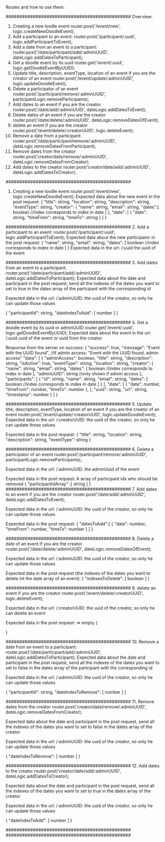 Routes and how to use them:

##############################################
Overview:
1. Creating a new loodle event
router.post('/event/new', logic.createNewDoodleEvent);
2. Add a participant to an event:
router.post('/participant/:uuid', logic.addParticipantToEvent);
3. Add a date from an event to a participant:
router.post('/date/participant/add/:adminUUID', dateLogic.addDatesToParticipant);
4. Get a doodle event by its uuid
router.get('/event/:uuid', logic.getDoodleEventByUUID);
5. Update title, description, eventType, location of an event if you are the creator of an event
router.post('/event/update/:adminUUID', logic.updateDoodleEvent);
6. Delete a participator of an event
router.post('/participant/remove/:adminUUID', participantLogic.removeParticipants);
7. Add dates to an event if you are the creator
router.post('/date/add/:adminUUID', dateLogic.addDatesToEvent);
8. Delete dates of an event if you are the creator
router.post('/date/delete/:adminUUID', dateLogic.removeDatesOfEvent);
9. delete an event if you are the creator
router.post('/event/delete/:creatorUUID', logic.deleteEvent);
10. Remove a date from a participant:
router.post('/date/participant/remove/:adminUUID', dateLogic.removeDatesFromParticipant);
11. Remove dates from the creator
router.post('creator/date/remove/:adminUUID', dateLogic.removeDatesFromCreator);
12. Add dates to the creator
router.post('creator/date/add/:adminUUID', dateLogic.addDatesToCreator);

##############################################
1. Creating a new loodle event
router.post('/event/new', logic.createNewDoodleEvent);
Expected data about the new event in the post request:
{
	"title": string,
    "location": string,
    "description": string,
    "eventType": string,
    "creator": {
        "name": string,
	    "email": string,
        "dates":[
            boolean //index corresponds to index in date
        ]
    },
    "date": [
    	{
    	"date": string,
        "timeFrom": string,
        "timeTo": string
    	}
    ]
}

##############################################
2. Add a participant to an event:
router.post('/participant/:uuid', logic.addParticipantToEvent);
Expected data about the new participator in the post request:
{
	"name": string,
	"email": string,
    "dates": [
        boolean //index corresponds to index in date
    ]
}
Expected data in the url: 
/:uuid 
the uuid of the event

##############################################
3. Add dates from an event to a participant:
router.post('/date/participant/add/:adminUUID', dateLogic.addDatesToParticipant);
Expected data about the date and participant in the post request,
send all the indexes of the dates you want to set to true in the dates array
of the partcipant with the corresponding id

Expected data in the url:
/:adminUUID:
the uuid of the creator, so only he can update those values

{
    "participantId": string,
    "dateIndexToAdd": [
        number
    ]
}

##############################################
4. Get a doodle event by its uuid or adminUUID
router.get('/event/:uuid', logic.getDoodleEventByUUID);
Expected data about the event in the url:
/:uuid
uuid of the event or uuid from the creator

Response from the server on success:
{
    "success": true,
    "message": "Event with the UUID found", //if admin access: "Event with the UUID found, admin access"
    "data": [
        {
            "adminAccess": boolean,
            "title": string,
            "description": string,
            "isActive": true,
            "eventType": string,
            "location": string,
            "creator": {
                "name": string,
                "email": string,
                "dates": [
                    boolean //index corresponds to index in date
                ],
                "adminUUID": string //only shown if admin access
            },
            "participants": [
                {
                    "id": string,
                    "name": string,
                    "email": string,
                    "dates": [
                        boolean //index corresponds to index in date
                    ]
                }
            ],
            "date": [
                {
                    "date": number,
                    "timeFrom": number,
                    "timeTo": number
                },
            ],
            "uuid": string,
            "url": string,
            "timestamp": number
        }
    ]
}

##############################################
5. Update title, description, eventType, location of an event if you are the creator of an event
router.post('/event/update/:creatorUUID', logic.updateDoodleEvent);
Expected data in the url:
/:creatorUUID:
the uuid of the creator, so only he can update those values

Expected data in the post request:
{
	"title": string,
    "location": string,
    "description": string,
    "eventType": string
}

##############################################
6. Delete a participator of an event
router.post('/participant/remove/:adminUUID', participantLogic.removeParticipants);

Expected data in the url:
/:adminUUID:
the adminUuid of the event

Expected data in the post request:
A array of participant ids who should be removed
{
  "participantIdArray" :[
		string
		]
}
##############################################
7. Add dates to an event if you are the creator
router.post('/date/add/:adminUUID', dateLogic.addDatesToEvent);

Expected data in the url:
/:adminUUID:
the uuid of the creator, so only he can update those values

Expected data in the post request:
{
	"datesToAdd":[
        {
        "date": number,
        "timeFrom": number,
        "timeTo": number
        }
    ]
}

##############################################
8. Delete a date of an event if you are the creator
router.post('/date/delete/:adminUUID', dateLogic.removeDatesOfEvent);

Expected data in the url:
/:adminUUID:
the uuid of the creator, so only he can update those values

Expected data in the post request (the indexes of the dates you want to delete int the date array of an event):
{
	"indexesToDelete": [
        boolean
    ]
}

##############################################
9. delete an event if you are the creator
router.post('/event/delete/:creatorUUID', logic.deleteEvent);

Expected data in the url:
/:creatorUUID:
the uuid of the creator, so only he can delete an event

Expected data in the post request: => empty
{ 

}

##############################################
10. Remove a date from an event to a participant:
router.post('/date/participant/add/:adminUUID', dateLogic.addDatesToParticipant);
Expected data about the date and participant in the post request,
send all the indexes of the dates you want to set to false in the dates array
of the partcipant with the corresponding id

Expected data in the url:
/:adminUUID:
the uuid of the creator, so only he can update those values

{
    "participantId": string,
    "dateIndexToRemove": [
        number
    ]
}

##############################################
11. Remove dates from the creator
router.post('creator/date/remove/:adminUUID', dateLogic.removeDatesFromCreator);

Expected data about the date and participant in the post request,
send all the indexes of the dates you want to set to false in the dates array
of the creator

Expected data in the url:
/:adminUUID:
the uuid of the creator, so only he can update those values

{
    "dateIndexToRemove": [
        number
    ]
}

##############################################
12. Add dates to the creator
router.post('creator/date/add/:adminUUID', dateLogic.addDatesToCreator);

Expected data about the date and participant in the post request,
send all the indexes of the dates you want to set to true in the dates array
of the creator

Expected data in the url:
/:adminUUID:
the uuid of the creator, so only he can update those values

{
    "dateIndexToAdd": [
        number
    ]
}

##############################################
##############################################





